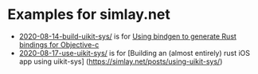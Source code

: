 # Examples for simlay.net

* [2020-08-14-build-uikit-sys/](https://github.com/simlay/blog-post-examples/tree/master/2020-08-14-build-uikit-sys)
is for [Using bindgen to generate Rust bindings for
Objective-c](https://simlay.net/posts/rust-bindgen-objc-support/)
* [2020-08-17-use-uikit-sys/](https://github.com/simlay/blog-post-examples/tree/master/2020-08-17-use-uikit-sys) is for [Building an (almost entirely) rust iOS app using uikit-sys] (https://simlay.net/posts/using-uikit-sys/)
